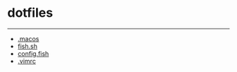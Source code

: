 # dotfiles

---

- [.macos](https://github.com/yoshi1125hisa/dotfiles/blob/master/.macos)
- [fish.sh](https://github.com/yoshi1125hisa/dotfiles/blob/master/fish.sh)
- [config.fish](https://github.com/yoshi1125hisa/dotfiles/blob/master/config.fish)
- [.vimrc](https://github.com/yoshi1125hisa/dotfiles/blob/master/.vimrc)
